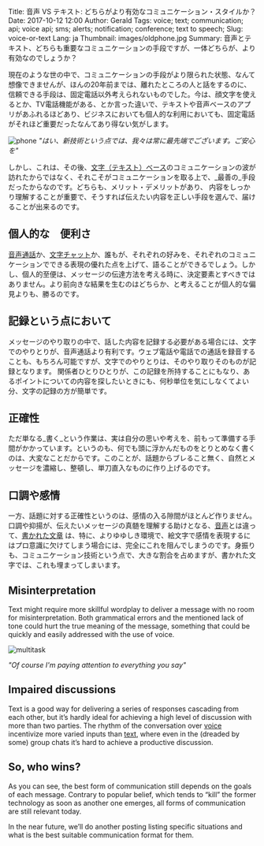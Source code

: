 Title: 音声 VS テキスト: どちらがより有効なコミュニケーション・スタイルか？
Date: 2017-10-12 12:00
Author: Gerald
Tags: voice; text; communication; api; voice api; sms; alerts; notification; conference; text to speech;
Slug: voice-or-text
Lang: ja
Thumbnail: images/oldphone.jpg
Summary: 音声とテキスト、どちらも重要なコミュニケーションの手段ですが、一体どちらが、より有効なのでしょうか？


現在のような世の中で、コミュニケーションの手段がより限られた状態、なんて想像できませんが、ほんの20年前までは、離れたところの人と話をするのに、信頼できる手段は、固定電話以外考えられないものでした。今は、顔文字を使えるとか、TV電話機能がある、とか言った違いで、テキストや音声ベースのアプリがあふれるほどあり、ビジネスにおいても個人的な利用においても、固定電話がそれほど重要だったなんてあり得ない気がします。

![phone](/images/oldphone.jpg)
_"はい、新技術という点では、我々は常に最先端でございます。ご安心を"_ 

しかし、これは、その後、[文字（テキスト）ベース](http://docs.xoxzo.com/ja/sms.html#send-sms-messages-api)のコミュニケーションの波が訪れたからではなく、それこそがコミュニケーションを取る上で、_最善の_手段だったからなのです。どちらも、メリット・デメリットがあり、 内容をしっかり理解することが重要で、そうすれば伝えたい内容を正しい手段を選んで、届けることが出来るのです。

## 個人的な　便利さ
[音声通話](https://www.xoxzo.com/ja/about/voice-api/)か、[文字チャット](https://www.xoxzo.com/ja/about/sms-api/)か、誰もが、それぞれの好みを、それぞれのコミュニケーションでできる表現の優れた点を上げて、語ることができるでしょう。しかし、個人的至便は、メッセージの伝達方法を考える時に、決定要素とすべきではありません。より前向きな結果を生むのはどちらか、と考えることが個人的な偏見よりも、勝るのです。

## 記録という点において
 
メッセージのやり取りの中で、話した内容を記録する必要がある場合には、文字でのやりとりが、音声通話より有利です。ウェブ電話や電話での通話を録音することも、もちろん可能ですが、文字でのやりとりは、そのやり取りそのものが記録となります。 関係者ひとりひとりが、この記録を所持することにもなり、あるポイントについての内容を探したいときにも、何秒単位を気にしなくてよい分、文字の記録の方が簡単です。

## 正確性
 
ただ単なる_書く_という作業は、実は自分の思いや考えを、前もって準備する手間がかかっています。というのも、何でも頭に浮かんだものをとりとめなく書くのは、大変なことだからです。このことが、話題からブレること無く、自然とメッセージを濃縮し、整頓し、単刀直入なものに作り上げるのです。 
 
## 口調や感情
 
一方、話題に対する正確性というのは、感情の入る隙間がほとんど作りません。口調や抑揚が、伝えたいメッセージの真髄を理解する助けとなる、[音声](https://www.xoxzo.com/ja/about/voice-api/)とは違って、[書かれた文章](https://www.xoxzo.com/en/about/sms-api/) は、特に、よりゆゆしき環境で、絵文字で感情を表現するにはプロ意識に欠けてしまう場合には、完全にこれを阻んでしまうのです。身振りも、コミュニケーション技術という点で、大きな割合を占めますが、書かれた文字では、これも埋まってしまいます。
 
## Misinterpretation
 
Text might require more skillful wordplay to deliver a message with no room for misinterpretation. Both grammatical errors and the mentioned lack of tone could hurt the true meaning of the message, something that could be quickly and easily addressed with the use of voice.

![multitask](/images/multitaskingman.jpg)

_"Of course I'm paying attention to everything you say"_
 
## Impaired discussions
 
Text is a good way for delivering a series of responses cascading from each other, but it’s hardly ideal for achieving a high level of discussion with more than two parties. The rhythm of the conversation over [voice](https://www.xoxzo.com/en/about/voice-api/) incentivize more varied inputs than [text](https://www.xoxzo.com/en/about/sms-api/), where even in the (dreaded by some) group chats it’s hard to achieve a productive discussion.

## So, who wins?

As you can see, the best form of communication still depends on the goals of each message. Contrary to popular belief, which tends to “kill” the former technology as soon as another one emerges, all forms of communication are still relevant today.
 
In the near future, we’ll do another posting listing specific situations and what is the best suitable communication format for them. 
